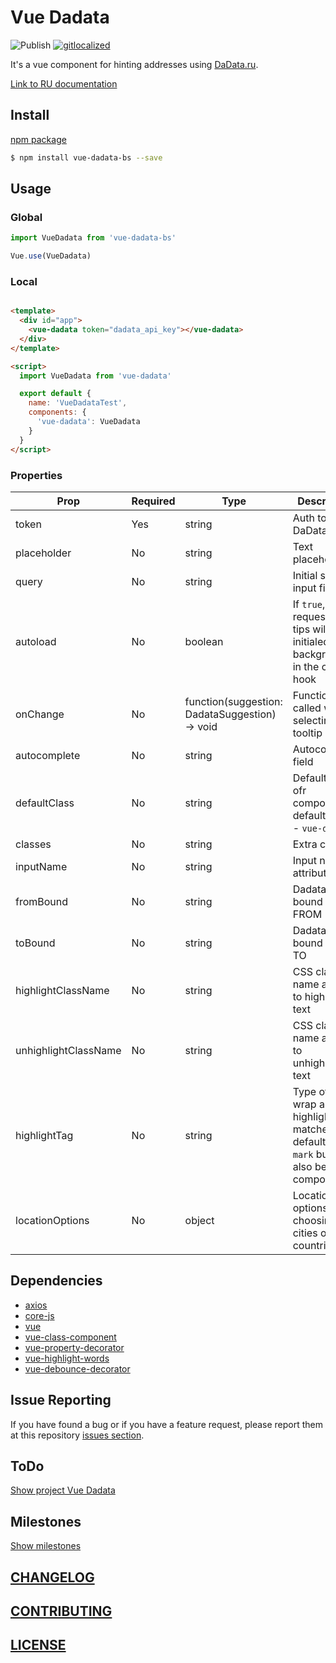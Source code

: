 # Vue Dadata

![Publish](https://github.com/brandshopru/vue-dadata/workflows/Publish/badge.svg)
[![gitlocalized ](https://gitlocalize.com/repo/3342/whole_project/badge.svg)](https://gitlocalize.com/repo/3342/whole_project?utm_source=badge)

It's a vue component for hinting addresses using [DaData.ru](https://dadata.ru).

[Link to RU documentation](https://github.com/brandshopru/vue-dadata/tree/master/ru/README.md)

## Install

[npm package](https://www.npmjs.com/package/vue-dadata)

```bash
$ npm install vue-dadata-bs --save
```

## Usage

### Global

```js
import VueDadata from 'vue-dadata-bs'

Vue.use(VueDadata)
```

### Local

```html

<template>
  <div id="app">
    <vue-dadata token="dadata_api_key"></vue-dadata>
  </div>
</template>

<script>
  import VueDadata from 'vue-dadata'

  export default {
    name: 'VueDadataTest',
    components: {
      'vue-dadata': VueDadata
    }
  }
</script>
```

### Properties

| Prop  | Required | Type | Description |
| ------------- | ------------- | ------------- | ------------- |
| token  | Yes  | string  | Auth token DaData.ru  |
| placeholder  | No  | string  | Text placeholder  |
| query  | No  | string  | Initial state input field  |
| autoload  | No  | boolean  | If `true`, then a request for tips will be initialed in the background in the created hook  |
| onChange  | No  | function(suggestion: DadataSuggestion) -> void  | Function called when selecting a tooltip  |
| autocomplete  | No  |  string  |  Autocomplete field |
| defaultClass  | No  |  string  |  Default class ofr component, default value - `vue-dadata` |
| classes  | No  |  string  |  Extra classes |
| inputName  | No  |  string  |  Input name attribute |
| fromBound  | No  |  string  |  Dadata bound type FROM |
| toBound  | No  |  string  |  Dadata bound type TO |
| highlightClassName  | No  |  string  |  CSS class name applied to highlighted text |
| unhighlightClassName  | No  |  string  |  CSS class name applied to unhighlighted text |
| highlightTag  | No  |  string  |  Type of tag to wrap around highlighted matches; defaults to `mark` but can also be a component |
| locationOptions  | No  |  object  |  Location options for choosing cities or countries |

## Dependencies

- [axios](https://github.com/axios/axios)
- [core-js](https://github.com/zloirock/core-js)
- [vue](https://github.com/vuejs/vue)
- [vue-class-component](https://github.com/vuejs/vue-class-component)
- [vue-property-decorator](https://github.com/kaorun343/vue-property-decorator)
- [vue-highlight-words](https://github.com/Astray-git/vue-highlight-words)
- [vue-debounce-decorator](https://github.com/trepz/vue-debounce-decorator)

## Issue Reporting

If you have found a bug or if you have a feature request, please report them at this repository [issues section](https://github.com/brandshopru/vue-dadata/issues).

## ToDo

[Show project Vue Dadata](https://github.com/brandshopru/vue-dadata/projects/1)

## Milestones

[Show milestones](https://github.com/brandshopru/vue-dadata/milestones)

## [CHANGELOG](https://github.com/brandshopru/vue-dadata/blob/master/CHANGELOG.md)

## [CONTRIBUTING](https://github.com/brandshopru/vue-dadata/blob/master/CONTRIBUTING.md)

## [LICENSE](https://github.com/brandshopru/vue-dadata/blob/master/LICENSE)
